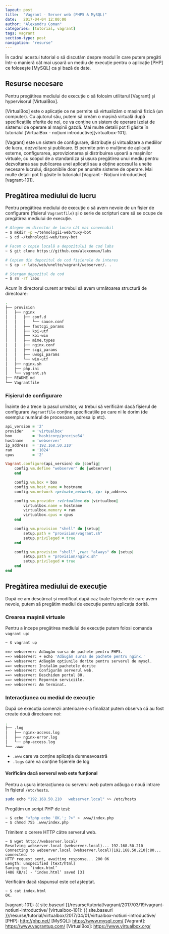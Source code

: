 ```yaml
---
layout: post
title:  "Vagrant - Server web (PHP5 & MySQL)"
date:   2017-04-04 12:00:00
author: "Alexandru Coman"
categories: [tutorial, vagrant]
tags: vagrant
section-type: post
navigation: "resurse"
---
```


În cadrul acestui tutorial o să discutăm despre modul în care putem pregăti într-o manieră cât mai ușoară un mediu de execuție pentru o aplicație [PHP] ce folosește [MySQL] ca și bază de date.
<!--more-->

## Resurse necesare

Pentru pregătirea mediului de execuție o să folosim utilitarul [Vagrant] și hypervisorul [VirtualBox].

[VirtualBox] este o aplicație ce ne permite să virtualizăm o mașină fizică (un computer). Cu ajutorul său, putem să creăm o mașină virtuală după specificațiile oferite de noi, ce va conține un sistem de operare izolat de sistemul de operare al mașinii gazdă. Mai multe detalii pot fi găsite în tutorialul [VirtualBox - noțiuni introductive][virtualbox-101].

[Vagrant] este un sistem de configurare, distribuție și virtualizare a mediilor de lucru, dezvoltare și publicare. El permite prin o mulțime de aplicații externe, configurarea, aprovizionarea și distribuirea ușoară a mașinilor virtuale, cu scopul de a standardiza și ușura pregătirea unui mediu pentru dezvoltarea sau publicarea unei aplicații sau a obține accesul la unelte necesare lucrului, disponibile doar pe anumite sisteme de operare. Mai multe detalii pot fi găsite în tutorialul [Vagrant - Noțiuni introductive][vagrant-101].


## Pregătirea mediului de lucru

Pentru pregătirea mediului de execuție o să avem nevoie de un fișier de configurare (fișierul `Vagrantfile`) și o serie de scripturi care să se ocupe de pregătirea mediului de execuție.

```bash
# Alegem un director de lucru cât mai convenabil
~ $ mkdir -p ~/tehnologii-web/tuxy-bot
~ $ cd ~/tehnologii-web/tuxy-bot

# Facem o copie locală a depozitului de cod labs
~ $ git clone https://github.com/alexcoman/labs

# Copiem din depozitul de cod fișierele de interes
~ $ cp -r labs/web/unelte/vagrant/webserver/. .

# Ștergem depozitul de cod
~ $ rm -rf labs
```

Acum în directorul curent ar trebui să avem următoarea structură de directoare:

```bash
.
├── provision
│   ├── nginx
│   │   ├── conf.d
│   │   │   └── sauce.conf
│   │   ├── fastcgi_params
│   │   ├── koi-utf
│   │   ├── koi-win
│   │   ├── mime.types
│   │   ├── nginx.conf
│   │   ├── scgi_params
│   │   ├── uwsgi_params
│   │   └── win-utf
│   ├── nginx.sh
│   ├── php.ini
│   └── vagrant.sh
├── README.md
└── Vagrantfile
```

### Fișierul de configurare

Înainte de a trece la pasul următor, va trebui să verificăm dacă fișierul de configurare `Vagrantfile` conține specificațiile pe care ni le dorim (de exemplu: numărul de procesoare, adresa ip etc).

```ruby
api_version = '2'
provider    = 'virtualbox'
box         = 'hashicorp/precise64'
hostname    = 'webserver'
ip_address  = '192.168.50.210'
ram         = '1024'
cpus        = '2'

Vagrant.configure(api_version) do |config|
    config.vm.define "webserver" do |webserver|
    end

    config.vm.box = box
    config.vm.host_name = hostname
    config.vm.network :private_network, ip: ip_address

    config.vm.provider :virtualbox do |virtualbox|
        virtualbox.name = hostname
        virtualbox.memory = ram
        virtualbox.cpus = cpus
    end

    config.vm.provision "shell" do |setup|
        setup.path = "provision/vagrant.sh"
        setup.privileged = true
    end

    config.vm.provision "shell" ,run: "always" do |setup|
        setup.path = "provision/nginx.sh"
        setup.privileged = true
    end
end
```

## Pregătirea mediului de execuție

După ce am descărcat și modificat după caz toate fișierele de care avem nevoie, putem să pregătim mediul de execuție pentru aplicația dorită.

### Crearea mașinii virtuale

Pentru a începe pregătirea mediului de execuție putem folosi comanda `vagrant up`:

```bash
~ $ vagrant up

==> webserver: Adăugăm sursa de pachete pentru PHP5.
==> webserver: + echo 'Adăugăm sursa de pachete pentru nginx.'
==> webserver: Adăugăm opțiunile dorite pentru serverul de mysql.
==> webserver: Instalăm pachetele dorite
==> webserver: Configurăm serverul web.
==> webserver: Deschidem portul 80.
==> webserver: Repornim serviciile.
==> webserver: Am terminat.
```

### Interacțiunea cu mediul de execuție

După ce execuția comenzii anterioare s-a finalizat putem observa că au fost create două directoare noi:
```bash
.
├── .log
│   ├── nginx-access.log
│   ├── nginx-error.log
│   └── php-access.log
└── .www
```

- `.www` care va conține aplicația dumneavoastră
- `.logs` care va conține fișierele de log

#### Verificăm dacă serverul web este funțional

Pentru a ușura interacțiunea cu serverul web putem adăuga o nouă intrare în fișierul `/etc/hosts`.

```bash
sudo echo "192.168.50.210	webserver.local" >> /etc/hosts
```

Pregătim un script PHP de test:
```bash
~ $ echo "<?php echo 'OK.'; ?>" > .www/index.php
~ $ chmod 755 .www/index.php
```

Trimitem o cerere HTTP către serverul web.
```
~ $ wget http://webserver.local/
Resolving webserver.local (webserver.local)... 192.168.50.210
Connecting to webserver.local (webserver.local)|192.168.50.210|:80... connected.
HTTP request sent, awaiting response... 200 OK
Length: unspecified [text/html]
Saving to: ‘index.html’
(488 KB/s) - ‘index.html’ saved [3]
```

Verificăm dacă răspunsul este cel așteptat.
```
~ $ cat index.html
OK.
```

[vagrant-101]: {{ site.baseurl }}/resurse/tutorial/vagrant/2017/03/19/vagrant-notiuni-introductive/
[virtualbox-101]: {{ site.baseurl }}/resurse/tutorial/virtualbox/2017/04/01/virtualbox-notiuni-introductive/
[PHP]: http://php.net/
[MySQL]: https://www.mysql.com/
[Vagrant]: https://www.vagrantup.com/
[VirtualBox]: https://www.virtualbox.org/
